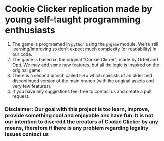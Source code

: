 # Cookie Clicker replication made by young self-taught programming enthusiasts

1. The game is programmed in `python` using the `pygame` module. We're still learning/improving so don't expect much complexity (or readability) in our code.
2. The game is based on the original "Cookie Clicker", made by Orteil and Opti. We may add some new features, but all the logic is inspired on the original game.
3. There is a second branch called `beta` which consists of an older and discontinued version of the main branch (with the original assets and very few features).
4. If you have any suggestions feel free to contact us and create a pull request.

### Disclaimer: Our goal with this project is too learn, improve, provide something cool and enjoyable and have fun. It is not our intention to discredit the creators of Cookie Clicker by any means, therefore if there is any problem regarding legality issues contact us
